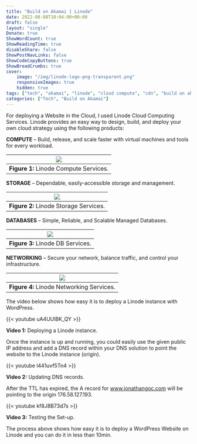 ```yaml
---
title: "Build on Akamai | Linode"
date: 2022-08-08T10:04:00+00:00
draft: false
layout: "single"
Donate: true
ShowWordCount: true
ShowReadingTime: true
disableShare: false
ShowPostNavLinks: false
ShowCodeCopyButtons: true
ShowBreadCrumbs: true
cover:
    image: "/img/linode-logo-png-transparent.png"
    responsiveImages: true
    hidden: true
tags: ["tech", "akamai", "linode", "cloud compute", "cdn", "build on akamai", "compute", "databases", "dns", "godaddy", "networking", "storage", "wordpress"]
categories: ["Tech", "Build on Akamai"]
---
```


For deploying a Website in the Cloud, I used Linode Cloud Computing Services. Linode provides an easy way to design, build, and deploy your own cloud strategy using the following products:

**COMPUTE** – Build, release, and scale faster with virtual machines and tools for every workload.

| ![](/img/l1.jpg) |
| :--: |
| **Figure 1:** Linode Compute Services.  |

**STORAGE** – Dependable, easily-accessible storage and management.

| ![](/img/l2.jpg) |
| :--: |
| **Figure 2:** Linode Storage Services.  |

**DATABASES** – Simple, Reliable, and Scalable Managed Databases.

| ![](/img/l3.jpg) |
| :--: |
| **Figure 3:** Linode DB Services.  |

**NETWORKING** – Secure your network, balance traffic, and control your infrastructure.

| ![](/img/l4.jpg) |
| :--: |
| **Figure 4:** Linode Networking Services.  |

The video below shows how easy it is to deploy a Linode instance with WordPress.

{{< youtube uA4UUlBK_QY >}}

**Video 1:** Deploying a Linode instance.

Once the instance is up and running, you could easily use the given public IP address and add a DNS record within your DNS solution to point the website to the Linode instance (origin).

{{< youtube l441uvf5Tn4 >}}

**Video 2:** Updating DNS records.

After the TTL has expired, the A record for www.jonathangoc.com will be pointing to the origin 176.58.127.193.

{{< youtube kf8J8B73d7s >}}

**Video 3:** Testing the Set-up.

The process above shows how easy it is to deploy a WordPress Website on Linode and you can do it in less than 10min.